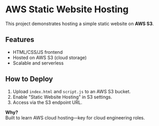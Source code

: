 # AWS Static Website Hosting  

This project demonstrates hosting a simple static website on **AWS S3**.  

##  Features  
- HTML/CSS/JS frontend  
- Hosted on AWS S3 (cloud storage)  
- Scalable and serverless  

##  How to Deploy  
1. Upload `index.html` and `script.js` to an AWS S3 bucket.  
2. Enable "Static Website Hosting" in S3 settings.  
3. Access via the S3 endpoint URL.  

 **Why?**  
Built to learn AWS cloud hosting—key for cloud engineering roles.  
